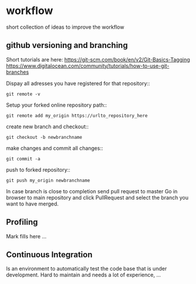 # workflow
short collection of ideas to improve the workflow

## github versioning and branching
Short tutorials are here:
https://git-scm.com/book/en/v2/Git-Basics-Tagging
https://www.digitalocean.com/community/tutorials/how-to-use-git-branches

Dispay all adresses you have registered for that repository::

    git remote -v

Setup your forked online repository path::

    git remote add my_origin https://urlto_repository_here

create new branch and checkout::
  
    git checkout -b newbranchname

make changes and commit all changes::
  
    git commit -a

push to forked repository::
  
    git push my_origin newbranchname

In case branch is close to completion send pull request to master
Go in browser to main repository and click PullRequest and select the branch you want to have merged.

## Profiling
Mark fills here ...

## Continuous Integration
Is an environment to automatically test the code base that is under development.
Hard to maintain and needs a lot of experience, ...
